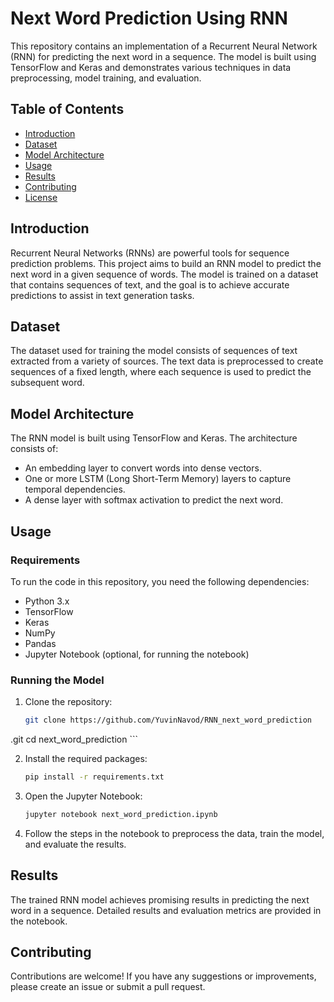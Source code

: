 # Next Word Prediction Using RNN

This repository contains an implementation of a Recurrent Neural Network (RNN) for predicting the next word in a sequence. The model is built using TensorFlow and Keras and demonstrates various techniques in data preprocessing, model training, and evaluation.

## Table of Contents
- [Introduction](#introduction)
- [Dataset](#dataset)
- [Model Architecture](#model-architecture)
- [Usage](#usage)
- [Results](#results)
- [Contributing](#contributing)
- [License](#license)

## Introduction

Recurrent Neural Networks (RNNs) are powerful tools for sequence prediction problems. This project aims to build an RNN model to predict the next word in a given sequence of words. The model is trained on a dataset that contains sequences of text, and the goal is to achieve accurate predictions to assist in text generation tasks.

## Dataset

The dataset used for training the model consists of sequences of text extracted from a variety of sources. The text data is preprocessed to create sequences of a fixed length, where each sequence is used to predict the subsequent word.

## Model Architecture

The RNN model is built using TensorFlow and Keras. The architecture consists of:
- An embedding layer to convert words into dense vectors.
- One or more LSTM (Long Short-Term Memory) layers to capture temporal dependencies.
- A dense layer with softmax activation to predict the next word.

## Usage

### Requirements

To run the code in this repository, you need the following dependencies:
- Python 3.x
- TensorFlow
- Keras
- NumPy
- Pandas
- Jupyter Notebook (optional, for running the notebook)

### Running the Model

1. Clone the repository:
    ```bash
    git clone https://github.com/YuvinNavod/RNN_next_word_prediction
.git
    cd next_word_prediction
    ```

2. Install the required packages:
    ```bash
    pip install -r requirements.txt
    ```

3. Open the Jupyter Notebook:
    ```bash
    jupyter notebook next_word_prediction.ipynb
    ```

4. Follow the steps in the notebook to preprocess the data, train the model, and evaluate the results.

## Results

The trained RNN model achieves promising results in predicting the next word in a sequence. Detailed results and evaluation metrics are provided in the notebook.

## Contributing

Contributions are welcome! If you have any suggestions or improvements, please create an issue or submit a pull request.
